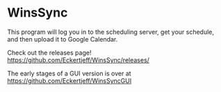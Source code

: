 # WinsSync

This program will log you in to the scheduling server, get your schedule, and then upload it to Google Calendar.

Check out the releases page! https://github.com/Eckertjeff/WinsSync/releases/

The early stages of a GUI version is over at https://github.com/Eckertjeff/WinsSyncGUI
